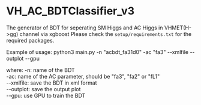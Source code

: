 # VH_AC_BDTClassifier_v3
The generator of BDT for seperating SM Higgs and AC Higgs in VHMET(H->gg) channel via xgboost 
Please check the `setup/requirements.txt` for the required packages.

Example of usage:
    python3 main.py -n "acbdt_fa31d0" -ac "fa3" --xmlfile --outplot --gpu

where:
-n: name of the BDT  
-ac: name of the AC parameter, should be "fa3", "fa2" or "fL1"   
--xmlfile: save the BDT in xml format  
--outplot: save the output plot  
--gpu: use GPU to train the BDT  